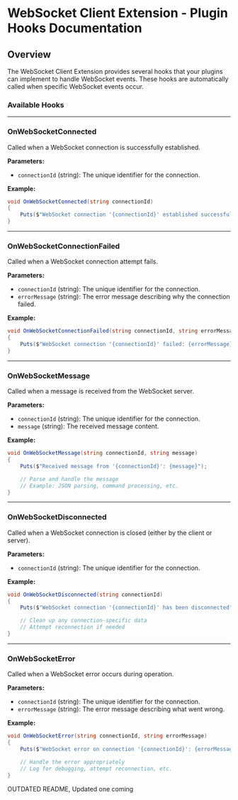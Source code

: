 # WebSocket Client Extension - Plugin Hooks Documentation

## Overview

The WebSocket Client Extension provides several hooks that your plugins can implement to handle WebSocket events. These hooks are automatically called when specific WebSocket events occur.

### Available Hooks

---

### OnWebSocketConnected

Called when a WebSocket connection is successfully established.

**Parameters:**

*   `connectionId` (string): The unique identifier for the connection.

**Example:**

```csharp
void OnWebSocketConnected(string connectionId)
{
    Puts($"WebSocket connection '{connectionId}' established successfully");
}
```

---

### OnWebSocketConnectionFailed

Called when a WebSocket connection attempt fails.

**Parameters:**

*   `connectionId` (string): The unique identifier for the connection.
*   `errorMessage` (string): The error message describing why the connection failed.

**Example:**

```csharp
void OnWebSocketConnectionFailed(string connectionId, string errorMessage)
{
    Puts($"WebSocket connection '{connectionId}' failed: {errorMessage}");
}
```

---

### OnWebSocketMessage

Called when a message is received from the WebSocket server.

**Parameters:**

*   `connectionId` (string): The unique identifier for the connection.
*   `message` (string): The received message content.

**Example:**

```csharp
void OnWebSocketMessage(string connectionId, string message)
{
    Puts($"Received message from '{connectionId}': {message}");

    // Parse and handle the message
    // Example: JSON parsing, command processing, etc.
}
```

---

### OnWebSocketDisconnected

Called when a WebSocket connection is closed (either by the client or server).

**Parameters:**

*   `connectionId` (string): The unique identifier for the connection.

**Example:**

```csharp
void OnWebSocketDisconnected(string connectionId)
{
    Puts($"WebSocket connection '{connectionId}' has been disconnected");

    // Clean up any connection-specific data
    // Attempt reconnection if needed
}
```

---

### OnWebSocketError

Called when a WebSocket error occurs during operation.

**Parameters:**

*   `connectionId` (string): The unique identifier for the connection.
*   `errorMessage` (string): The error message describing what went wrong.

**Example:**

```csharp
void OnWebSocketError(string connectionId, string errorMessage)
{
    Puts($"WebSocket error on connection '{connectionId}': {errorMessage}");

    // Handle the error appropriately
    // Log for debugging, attempt reconnection, etc.
}
```
OUTDATED README, Updated one coming
